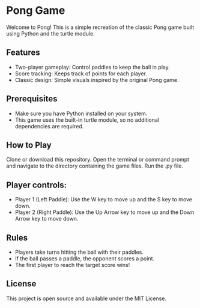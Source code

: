 # Pong Game

Welcome to Pong! This is a simple recreation of the classic Pong game built using Python and the turtle module.

## Features
- Two-player gameplay: Control paddles to keep the ball in play.
- Score tracking: Keeps track of points for each player.
- Classic design: Simple visuals inspired by the original Pong game.

## Prerequisites
- Make sure you have Python installed on your system. 
- This game uses the built-in turtle module, so no additional dependencies are required.


## How to Play
Clone or download this repository.
Open the terminal or command prompt and navigate to the directory containing the game files.
Run the .py file.

## Player controls:
- Player 1 (Left Paddle): Use the W key to move up and the S key to move down.
- Player 2 (Right Paddle): Use the Up Arrow key to move up and the Down Arrow key to move down.

## Rules
- Players take turns hitting the ball with their paddles.
- If the ball passes a paddle, the opponent scores a point.
- The first player to reach the target score wins!


## License
This project is open source and available under the MIT License.
